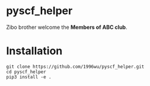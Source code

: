 # pyscf_helper
Zibo brother welcome the **Members of ABC club**. 

# Installation
```
git clone https://github.com/1996wu/pyscf_helper.git
cd pyscf_helper
pip3 install -e .
```
